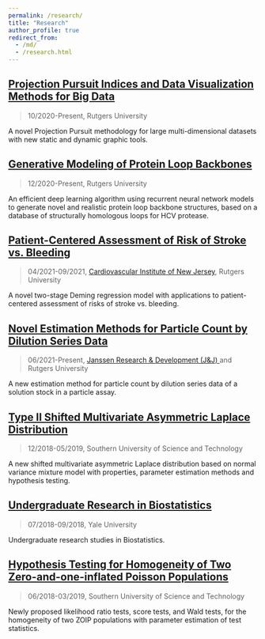 ```yaml
---
permalink: /research/
title: "Research"
author_profile: true
redirect_from: 
  - /md/
  - /research.html
---
```



## [Projection Pursuit Indices and Data Visualization Methods for Big Data](https://yajie1020.github.io/yajieduan/research1/)
> 10/2020-Present, Rutgers University

A novel Projection Pursuit methodology for large multi-dimensional datasets with new static and dynamic graphic tools. 


## [Generative Modeling of Protein Loop Backbones](https://yajie1020.github.io/yajieduan/research2/)
> 12/2020-Present, Rutgers University

An efficient deep learning algorithm using recurrent neural network models to generate novel and realistic protein loop backbone structures, based on a database of structurally homologous loops for HCV protease.


## [Patient-Centered Assessment of Risk of Stroke vs. Bleeding](https://yajie1020.github.io/yajieduan/research3/)
> 04/2021-09/2021, [Cardiovascular Institute of New Jersey](https://rwjms.rutgers.edu/institutes/cvinj/overview), Rutgers University

A novel two-stage Deming regression model with applications to patient-centered assessment of risks of stroke vs. bleeding. 


## [Novel Estimation Methods for Particle Count by Dilution Series Data](https://yajie1020.github.io/yajieduan/research7/)
> 06/2021-Present, [Janssen Research & Development (J&J) ](https://www.jnj.com/tag/janssen-research-development)and Rutgers University

A new estimation method for particle count by dilution series data of a solution stock in a particle assay.


## [Type II Shifted Multivariate Asymmetric Laplace Distribution](https://yajie1020.github.io/yajieduan/research4/)
> 12/2018-05/2019, Southern University of Science and Technology

A new shifted multivariate asymmetric Laplace distribution based on normal variance mixture model with properties, parameter estimation methods and hypothesis testing.


## [Undergraduate Research in Biostatistics](https://yajie1020.github.io/yajieduan/research5/)
> 07/2018-09/2018, Yale University

Undergraduate research studies in Biostatistics. 


## [Hypothesis Testing for Homogeneity of Two Zero-and-one-inflated Poisson Populations](https://yajie1020.github.io/yajieduan/research6/)
> 06/2018-03/2019, Southern University of Science and Technology

Newly proposed likelihood ratio tests, score tests, and Wald tests, for the homogeneity of two ZOIP populations with parameter estimation of test statistics.


